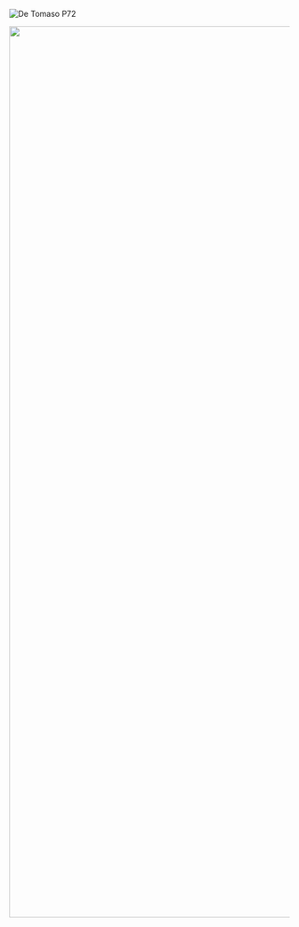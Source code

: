 <img src="https://detomaso-automobili.com/cdn/shop/files/p72_slider_01.jpg?v=1701996921" 
     alt="De Tomaso P72" >

<img src="https://media.giphy.com/media/bfyAhSvvhDd8A/giphy.gif?cid=790b7611cfos04whuvntaq6xkg2hqypmiritzk2kpmujjrdr&ep=v1_gifs_search&rid=giphy.gif&ct=g" width="1600">

 <!--
 **SpiNoice01/SpiNoice01** is a ✨ _special_ ✨ repository because its `README.md` (this file) appears on your GitHub profile.
 
 Here are some ideas to get you started:
 
 - 🔭 I’m currently working on ...
 - 🌱 I’m currently learning ...
 - 👯 I’m looking to collaborate on ...
 - 🤔 I’m looking for help with ...
 - 💬 Ask me about ...
 - 📫 How to reach me: ...
 - 😄 Pronouns: ...
 - ⚡ Fun fact: ...
 -->

